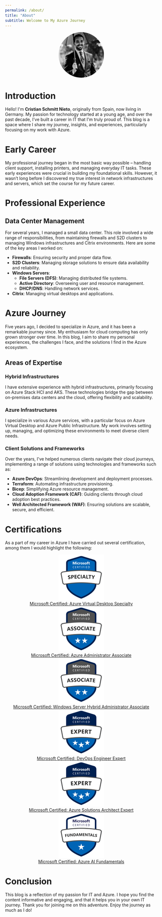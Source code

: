 ```yaml
---
permalink: /about/
title: "About"
subtitle: Welcome to My Azure Journey
---
```


<div style="text-align: center;">
  <img src="/assets/img/avatar-csn.jpeg" alt="Cristian Schmitt Nieto" style="width: 150px; height: 150px; border-radius: 50%;"/>
</div>

# Introduction

Hello! I'm **Cristian Schmitt Nieto**, originally from Spain, now living in Germany. My passion for technology started at a young age, and over the past decade, I've built a career in IT that I'm truly proud of. This blog is a space where I share my journey, insights, and experiences, particularly focusing on my work with Azure.

# Early Career

My professional journey began in the most basic way possible – handling client support, installing printers, and managing everyday IT tasks. These early experiences were crucial in building my foundational skills. However, it wasn’t long before I discovered my true interest in network infrastructures and servers, which set the course for my future career.

# Professional Experience

## Data Center Management

For several years, I managed a small data center. This role involved a wide range of responsibilities, from maintaining firewalls and S2D clusters to managing Windows infrastructures and Citrix environments. Here are some of the key areas I worked on:

- **Firewalls**: Ensuring security and proper data flow.
- **S2D Clusters**: Managing storage solutions to ensure data availability and reliability.
- **Windows Servers**:
  - **File Servers (DFS)**: Managing distributed file systems.
  - **Active Directory**: Overseeing user and resource management.
  - **DHCP/DNS**: Handling network services.
- **Citrix**: Managing virtual desktops and applications.

# Azure Journey

Five years ago, I decided to specialize in Azure, and it has been a remarkable journey since. My enthusiasm for cloud computing has only grown stronger over time. In this blog, I aim to share my personal experiences, the challenges I face, and the solutions I find in the Azure ecosystem.

## Areas of Expertise

### Hybrid Infrastructures

I have extensive experience with hybrid infrastructures, primarily focusing on Azure Stack HCI and AKS. These technologies bridge the gap between on-premises data centers and the cloud, offering flexibility and scalability.

### Azure Infrastructures

I specialize in various Azure services, with a particular focus on Azure Virtual Desktop and Azure Public Infrastructure. My work involves setting up, managing, and optimizing these environments to meet diverse client needs.

### Client Solutions and Frameworks

Over the years, I've helped numerous clients navigate their cloud journeys, implementing a range of solutions using technologies and frameworks such as:

- **Azure DevOps**: Streamlining development and deployment processes.
- **Terraform**: Automating infrastructure provisioning.
- **Bicep**: Simplifying Azure resource management.
- **Cloud Adoption Framework (CAF)**: Guiding clients through cloud adoption best practices.
- **Well Architected Framework (WAF)**: Ensuring solutions are scalable, secure, and efficient.

# Certifications

As a part of my career in Azure I have carried out several certification, among them I would highlight the following:
<div class="Certifications" style="text-align: center;">
  <a href="https://learn.microsoft.com/api/credentials/share/en-us/CristianSchmittNieto-7357/E724DDDADB705179?sharingId=24F0DC952D8EB05D" target="_blank">
    <img src="/assets/img/microsoft-certified-specialty-badge-avd.svg" alt="Microsoft Certified: Azure Virtual Desktop Specialty" class="cert-image" style="width: 150px; height: 150px;"/>
    <div style="text-align: center;">Microsoft Certified: Azure Virtual Desktop Specialty</div>
  </a>
  <a href="https://learn.microsoft.com/api/credentials/share/en-us/CristianSchmittNieto-7357/5FBC968AEABFC10B?sharingId=24F0DC952D8EB05D" target="_blank">
    <img src="/assets/img/microsoft-certified-associate-badge-adm.svg"  alt="Microsoft Certified: Azure Administrator Associate" class="cert-image" style="width: 150px; height: 150px;"/>
    <div style="text-align: center;">Microsoft Certified: Azure Administrator Associate</div>
  </a>
  <a href="https://learn.microsoft.com/api/credentials/share/en-us/CristianSchmittNieto-7357/A3635D8F3BE9F9C2?sharingId=24F0DC952D8EB05D" target="_blank">
    <img src="/assets/img/microsoft-certified-associate-badge-hybrid.svg" alt="Microsoft Certified: Windows Server Hybrid Administrator Associate" class="cert-image" style="width: 150px; height: 150px;"/>
    <div style="text-align: center;">Microsoft Certified: Windows Server Hybrid Administrator Associate</div>
  </a>
  <a href="https://learn.microsoft.com/api/credentials/share/en-us/CristianSchmittNieto-7357/225ACCA9CD499B3C?sharingId=24F0DC952D8EB05D" target="_blank">
    <img src="/assets/img/microsoft-certified-expert-badge-DevOps.svg" alt="Microsoft Certified: DevOps Engineer Expert" class="cert-image" style="width: 150px; height: 150px;"/>
    <div style="text-align: center;">Microsoft Certified: DevOps Engineer Expert</div>
  </a>
  <a href="https://learn.microsoft.com/api/credentials/share/en-us/CristianSchmittNieto-7357/B8D453727AF2E0FF?sharingId=24F0DC952D8EB05D" target="_blank">
    <img src="/assets/img/microsoft-certified-expert-badge-expert.svg" alt="Microsoft Certified: Azure Solutions Architect Expert" class="cert-image" style="width: 150px; height: 150px;"/>
    <div style="text-align: center;">Microsoft Certified: Azure Solutions Architect Expert</div>
  </a>
    <a href="https://learn.microsoft.com/api/credentials/share/en-us/CristianSchmittNieto-7357/DEC07C6846AF65A7?sharingId=24F0DC952D8EB05D" target="_blank">
    <img src="/assets/img/microsoft-certified-fundamentals-badge-AI.svg" alt="Microsoft Certified: Azure AI Fundamentals" class="cert-image" style="width: 150px; height: 150px;"/>
    <div style="text-align: center;">Microsoft Certified: Azure AI Fundamentals</div>
  </a>
</div>

# Conclusion

This blog is a reflection of my passion for IT and Azure. I hope you find the content informative and engaging, and that it helps you in your own IT journey. Thank you for joining me on this adventure. Enjoy the journey as much as I do!
